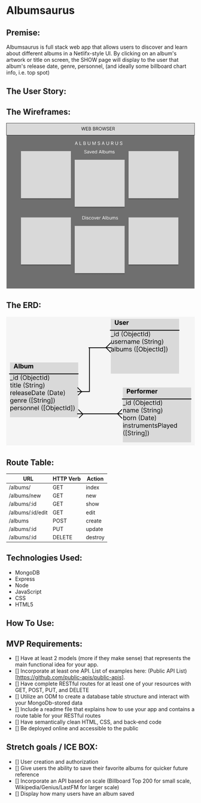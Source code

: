 # Albumsaurus

## Premise: 
Albumsaurus is full stack web app that allows users to discover and learn about different albums in a Netlifx-style UI. By clicking on an album's artwork or title on screen, the SHOW page will display to the user that album's release date, genre, personnel, (and ideally some billboard chart info, i.e. top spot)

## The User Story:


## The Wireframes:
![ERD](public/imgs/P2-Wireframe.png)


## The ERD: 
![ERD](public/imgs/P2-ERD.png)


## Route Table:
| **URL**          | **HTTP Verb**|**Action**|
|------------------|--------------|----------|
| /albums/        | GET          | index  
| /albums/new      | GET          | new       
| /albums/:id      | GET          | show   
| /albums/:id/edit | GET          | edit    
| /albums          | POST         | create      
| /albums/:id      | PUT          | update    
| /albums/:id      | DELETE       | destroy  

## Technologies Used:
- MongoDB
- Express
- Node
- JavaScript
- CSS
- HTML5


## How To Use:


## MVP Requirements:
- [] Have at least 2 models (more if they make sense) that represents the main functional idea for your app.
- [] Incorporate at least one API. List of examples here: (Public API List)[https://github.com/public-apis/public-apis].
- [] Have complete RESTful routes for at least one of your resources with GET, POST, PUT, and DELETE
- [] Utilize an ODM to create a database table structure and interact with your MongoDb-stored data
- [] Include a readme file that explains how to use your app and contains a route table for your RESTful routes
- [] Have semantically clean HTML, CSS, and back-end code
- [] Be deployed online and accessible to the public


## Stretch goals / ICE BOX:
- [] User creation and authorization
- [] Give users the ability to save their favorite albums for quicker future reference
- [] Incorporate an API based on scale (Billboard Top 200 for small scale, Wikipedia/Genius/LastFM for larger scale)
- [] Display how many users have an album saved
